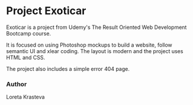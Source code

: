 # Project Exoticar

Exoticar is a project from Udemy's The Result Oriented Web Development Bootcamp course. 

It is focused on using Photoshop mockups to build a website, follow semantic UI and xlear coding. The layout is modern and the project uses HTML and CSS.

The project also includes a simple error 404 page.

### Author
Loreta Krasteva
